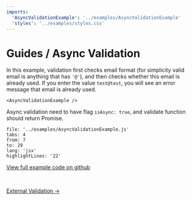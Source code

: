 ```yaml
---
imports:
  'AsyncValidationExample': '../examples/AsyncValidationExample'
  'styles': '../examples/styles.css'
---
```


# Guides / Async Validation

In this example, validation first checks email format
(for simplicity valid email is anything that has `'@'`),
and then checks whether this email is already used.
If you enter the value `test@test`, you will see an error message
that email is already used.

```@render
<AsyncValidationExample />
```

Async validation need to have flag `isAsync: true`,
and validate function should return Promise.

```@source
file: '../examples/AsyncValidationExample.js'
tabs: 4
from: 7
to: 29
lang: 'jsx'
highlightLines: '22'
```

[View full example code on github](https://github.com/sunflowerdeath/shadowform/tree/master/packages/docs/src/examples/AsyncValidationExample.js)

<br>

[External Validation →](/guides/external-validation)
